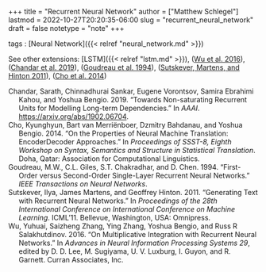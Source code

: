 +++
title = "Recurrent Neural Network"
author = ["Matthew Schlegel"]
lastmod = 2022-10-27T20:20:35-06:00
slug = "recurrent_neural_network"
draft = false
notetype = "note"
+++

tags
: [Neural Network]({{< relref "neural_network.md" >}})

See other extensions: [LSTM]({{< relref "lstm.md" >}}), (<a href="#citeproc_bib_item_5">Wu et al. 2016</a>), (<a href="#citeproc_bib_item_1">Chandar et al. 2019</a>), (<a href="#citeproc_bib_item_3">Goudreau et al. 1994</a>), (<a href="#citeproc_bib_item_4">Sutskever, Martens, and Hinton 2011</a>), (<a href="#citeproc_bib_item_2">Cho et al. 2014</a>)



<style>.csl-entry{text-indent: -1.5em; margin-left: 1.5em;}</style><div class="csl-bib-body">
  <div class="csl-entry"><a id="citeproc_bib_item_1"></a>Chandar, Sarath, Chinnadhurai Sankar, Eugene Vorontsov, Samira Ebrahimi Kahou, and Yoshua Bengio. 2019. “Towards Non-saturating Recurrent Units for Modelling Long-term Dependencies.” In <i>AAAI</i>. <a href="https://arxiv.org/abs/1902.06704">https://arxiv.org/abs/1902.06704</a>.</div>
  <div class="csl-entry"><a id="citeproc_bib_item_2"></a>Cho, Kyunghyun, Bart van Merriënboer, Dzmitry Bahdanau, and Yoshua Bengio. 2014. “On the Properties of Neural Machine Translation: EncoderDecoder Approaches.” In <i>Proceedings of SSST-8, Eighth Workshop on Syntax, Semantics and Structure in Statistical Translation</i>. Doha, Qatar: Association for Computational Linguistics.</div>
  <div class="csl-entry"><a id="citeproc_bib_item_3"></a>Goudreau, M.W., C.L. Giles, S.T. Chakradhar, and D. Chen. 1994. “First-Order versus Second-Order Single-Layer Recurrent Neural Networks.” <i>IEEE Transactions on Neural Networks</i>.</div>
  <div class="csl-entry"><a id="citeproc_bib_item_4"></a>Sutskever, Ilya, James Martens, and Geoffrey Hinton. 2011. “Generating Text with Recurrent Neural Networks.” In <i>Proceedings of the 28th International Conference on International Conference on Machine Learning</i>. ICML’11. Bellevue, Washington, USA: Omnipress.</div>
  <div class="csl-entry"><a id="citeproc_bib_item_5"></a>Wu, Yuhuai, Saizheng Zhang, Ying Zhang, Yoshua Bengio, and Russ R Salakhutdinov. 2016. “On Multiplicative Integration with Recurrent Neural Networks.” In <i>Advances in Neural Information Processing Systems 29</i>, edited by D. D. Lee, M. Sugiyama, U. V. Luxburg, I. Guyon, and R. Garnett. Curran Associates, Inc.</div>
</div>
